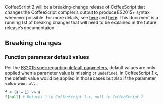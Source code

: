 CoffeeScript 2 will be a breaking-change release of CoffeeScript that changes the CoffeeScript compiler’s output to produce ES2015+ syntax whenever possible. For more details, see [here](https://github.com/coffeescript6/discuss/issues/36) and [here](https://github.com/coffeescript6/discuss). This document is a running list of breaking changes that will need to be explained in the future release’s documentation.

## Breaking changes

### Function parameter default values

Per the [ES2015 spec regarding default parameters](https://developer.mozilla.org/en-US/docs/Web/JavaScript/Reference/Functions/Default_parameters), default values are only applied when a parameter value is missing or `undefined`. In CoffeeScript 1.x, the default value would be applied in those cases but also if the parameter value was `null`.

```coffee
f = (a = 1) -> a
f(null) # Returns 1 in CoffeeScript 1.x, null in CoffeeScript 2
```